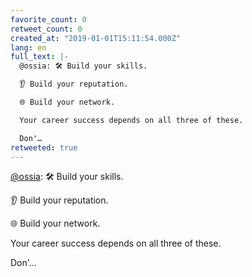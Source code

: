 ```yaml
---
favorite_count: 0
retweet_count: 0
created_at: "2019-01-01T15:11:54.000Z"
lang: en
full_text: |-
  @ossia: 🛠️ Build your skills.

  👂 Build your reputation.

  🌐 Build your network.

  Your career success depends on all three of these.

  Don'…
retweeted: true
---
```


[@ossia](https://twitter.com/ossia): 🛠️ Build your skills.

👂 Build your reputation.

🌐 Build your network.

Your career success depends on all three of these.

Don'…
